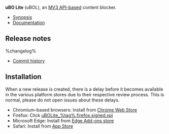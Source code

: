 **uBO Lite** (uBOL), an [MV3 API-based](https://developer.chrome.com/docs/extensions/mv3/intro/) content blocker.

- [Synopsis](https://github.com/uBlockOrigin/uBOL-issues#readme)
- [Documentation](https://github.com/uBlockOrigin/uBOL-home/wiki)

## Release notes

%changelog%
- [Commit history](https://github.com/uBlockOrigin/uBOL-home/commits/%tag%)

## Installation

When a new release is created, there is a delay before it becomes available in the various platform stores due to their respective review process. This is normal, please do not open issues about these delays.

- Chromium-based browsers: Install from [Chrome Web Store](https://chrome.google.com/webstore/detail/ddkjiahejlhfcafbddmgiahcphecmpfh)
- Firefox: Click [uBOLite_%tag%.firefox.signed.xpi](https://github.com/uBlockOrigin/uBOL-home/releases/download/%tag%/uBOLite_%tag%.firefox.signed.xpi)
- Microsoft Edge: Install from [Edge Add-ons store](https://microsoftedge.microsoft.com/addons/detail/ublock-origin-lite/cimighlppcgcoapaliogpjjdehbnofhn)
- Safari: Install from [App Store](https://apps.apple.com/us/app/ublock-origin-lite/id6745342698)
